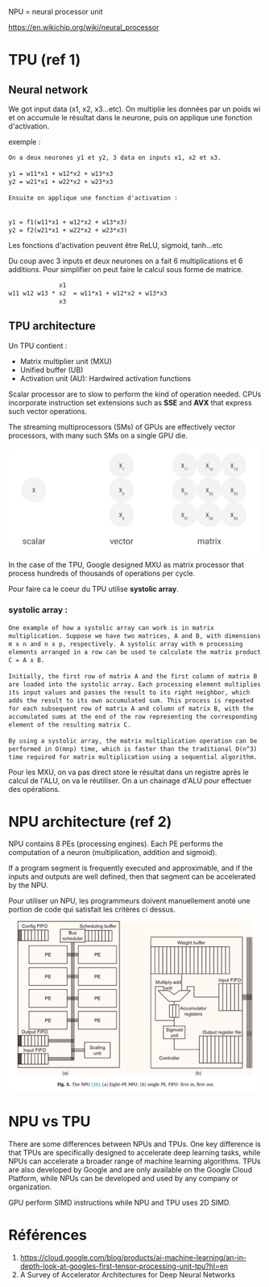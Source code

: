 NPU = neural processor unit

https://en.wikichip.org/wiki/neural_processor

# TPU (ref 1)
## Neural network

We got input data (x1, x2, x3...etc). 
On multiplie les données par un poids wi et on accumule le résultat dans le neurone, puis on applique une fonction d'activation.

exemple : 
```
On a deux neurones y1 et y2, 3 data en inputs x1, x2 et x3.

y1 = w11*x1 + w12*x2 + w13*x3
y2 = w21*x1 + w22*x2 + w23*x3

Ensuite on applique une fonction d'activation :


y1 = f1(w11*x1 + w12*x2 + w13*x3)
y2 = f2(w21*x1 + w22*x2 + w23*x3)
```

Les fonctions d'activation peuvent être ReLU, sigmoid, tanh...etc

Du coup avec 3 inputs et deux neurones on a fait 6 multiplications et 6 additions. Pour simplifier on peut faire le calcul sous forme de matrice.
```
              x1   
w11 w12 w13 * x2  = w11*x1 + w12*x2 + w13*x3
              x3
```

## TPU architecture

Un TPU contient :
* Matrix multiplier unit (MXU)
* Unified buffer (UB)
* Activation unit (AU): Hardwired activation functions

Scalar processor are to slow to perform the kind of operation needed.
CPUs incorporate instruction set extensions such as **SSE** and **AVX** that express such vector operations.

The streaming multiprocessors (SMs) of GPUs are effectively vector processors, with many such SMs on a single GPU die.


![plot](vect.png)

In the case of the TPU, Google designed MXU as matrix processor that process hundreds of thousands of operations per cycle.

Pour faire ca le coeur du TPU utilise **systolic array**.

### **systolic array** :
```
One example of how a systolic array can work is in matrix multiplication. Suppose we have two matrices, A and B, with dimensions m x n and n x p, respectively. A systolic array with m processing elements arranged in a row can be used to calculate the matrix product C = A x B.

Initially, the first row of matrix A and the first column of matrix B are loaded into the systolic array. Each processing element multiplies its input values and passes the result to its right neighbor, which adds the result to its own accumulated sum. This process is repeated for each subsequent row of matrix A and column of matrix B, with the accumulated sums at the end of the row representing the corresponding element of the resulting matrix C.

By using a systolic array, the matrix multiplication operation can be performed in O(mnp) time, which is faster than the traditional O(n^3) time required for matrix multiplication using a sequential algorithm.
```

Pour les MXU, on va pas direct store le résultat dans un registre après le calcul de l'ALU, on va le réutiliser.
On a un chainage d'ALU pour effectuer des opérations.

# NPU architecture (ref 2)

NPU contains 8 PEs (processing engines). Each PE performs the computation of a neuron (multiplication, addition and sigmoid).

If a program segment is frequently executed and approximable, and if the inputs and outputs are well defined, then that segment can be accelerated by the NPU.

Pour utiliser un NPU, les programmeurs doivent manuellement anoté une portion de code qui satisfait les critères ci dessus.

![plot](npu.png)

# NPU vs TPU

There are some differences between NPUs and TPUs. One key difference is that TPUs are specifically designed to accelerate deep learning tasks, while NPUs can accelerate a broader range of machine learning algorithms. TPUs are also developed by Google and are only available on the Google Cloud Platform, while NPUs can be developed and used by any company or organization.

GPU perform SIMD instructions while NPU and TPU uses 2D SIMD.
# Références 

1. https://cloud.google.com/blog/products/ai-machine-learning/an-in-depth-look-at-googles-first-tensor-processing-unit-tpu?hl=en
2. A Survey of Accelerator Architectures for Deep Neural Networks